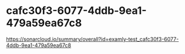 # cafc30f3-6077-4ddb-9ea1-479a59ea67c8
https://sonarcloud.io/summary/overall?id=examly-test_cafc30f3-6077-4ddb-9ea1-479a59ea67c8
